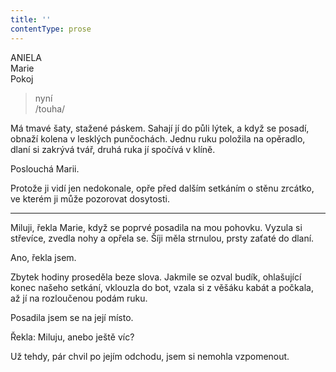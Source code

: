 ```yaml
---
title: ''
contentType: prose
---
```


<section>

ANIELA  
Marie  
Pokoj

> nyní  
> /touha/

Má tmavé šaty, stažené páskem. Sahají jí do půli lýtek, a když se posadí, obnaží kolena v lesklých punčochách. Jednu ruku položila na opěradlo, dlaní si zakrývá tvář, druhá ruka jí spočívá v klíně.

Poslouchá Marii.

Protože ji vidí jen nedokonale, opře před dalším setkáním o stěnu zrcátko, ve kterém ji může pozorovat dosytosti.

* * *

Miluji, řekla Marie, když se poprvé posadila na mou pohovku. Vyzula si střevíce, zvedla nohy a opřela se. Šíji měla strnulou, prsty zaťaté do dlaní.

Ano, řekla jsem.

Zbytek hodiny proseděla beze slova. Jakmile se ozval budík, ohlašující konec našeho setkání, vklouzla do bot, vzala si z věšáku kabát a počkala, až jí na rozloučenou podám ruku.

</section>

<section>

Posadila jsem se na její místo.

Řekla: Miluju, anebo ještě víc?

Už tehdy, pár chvil po jejím odchodu, jsem si nemohla vzpomenout.

</section>
